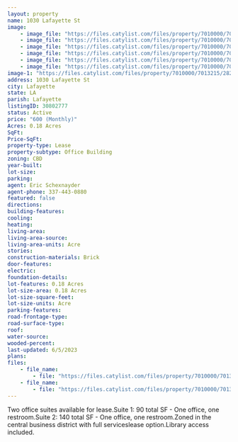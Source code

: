 ```yaml
---
layout: property
name: 1030 Lafayette St
image:
    - image_file: "https://files.catylist.com/files/property/7010000/7013215/27717016_Library___1030_Lafayette___Eric.jpg"
    - image_file: "https://files.catylist.com/files/property/7010000/7013215/27717017_Suite_1_Interior_1__1030_Lafayette___Eric.jpg"
    - image_file: "https://files.catylist.com/files/property/7010000/7013215/27717018_Suite_1_Interior_2___1030_Lafayette___Eric.jpg"
    - image_file: "https://files.catylist.com/files/property/7010000/7013215/27717014_Exterior_Pic___1030_Lafayette___Eric.jpg"
    - image_file: "https://files.catylist.com/files/property/7010000/7013215/27717019_Suite_1_Interior_3___1030_Lafayette___Eric.jpg"
    - image_file: "https://files.catylist.com/files/property/7010000/7013215/28004963_Google_Maps___1030_Lafayette_Street___Eric.png"
image-1: "https://files.catylist.com/files/property/7010000/7013215/28217675_Screenshot_2023_06_05_at_2.55.04_PM.png"
address: 1030 Lafayette St
city: Lafayette
state: LA
parish: Lafayette
listingID: 30802777
status: Active
price: "600 (Monthly)"
Acres: 0.18 Acres
SqFt:
Price-SqFt:
property-type: Lease
property-subtype: Office Building
zoning: CBD
year-built:
lot-size:
parking:
agent: Eric Schexnayder
agent-phone: 337-443-0880
featured: false
directions:
building-features:
cooling:
heating:
living-area:
living-area-source:
living-area-units: Acre
stories:
construction-materials: Brick
door-features:
electric:
foundation-details:
lot-features: 0.18 Acres
lot-size-area: 0.18 Acres
lot-size-square-feet:
lot-size-units: Acre
parking-features:
road-frontage-type:
road-surface-type:
roof:
water-source:
wooded-percent:
last-updated: 6/5/2023
plans:
files:
    - file_name: 
        - file: "https://files.catylist.com/files/property/7010000/7013215/raw_27717020_Flood_Disclosure___1030_Lafayette_Suite_1___Eric.pdf"
    - file_name: 
        - file: "https://files.catylist.com/files/property/7010000/7013215/raw_28217684_Flyer___1030_Lafayette_St___Eric.pdf"
---
```

Two office suites available for lease.Suite 1: 90 total SF - One office, one restroom.Suite 2: 140 total SF - One office, one restroom.Zoned in the central business district with full serviceslease option.Library access included.
